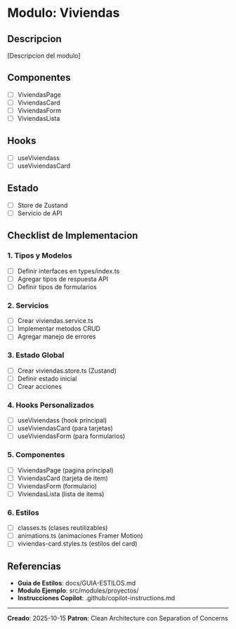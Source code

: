 ﻿# Modulo: Viviendas

## Descripcion
[Descripcion del modulo]

## Componentes
- [ ] ViviendasPage
- [ ] ViviendasCard
- [ ] ViviendasForm
- [ ] ViviendasLista

## Hooks
- [ ] useViviendass
- [ ] useViviendasCard

## Estado
- [ ] Store de Zustand
- [ ] Servicio de API

## Checklist de Implementacion

### 1. Tipos y Modelos
- [ ] Definir interfaces en types/index.ts
- [ ] Agregar tipos de respuesta API
- [ ] Definir tipos de formularios

### 2. Servicios
- [ ] Crear viviendas.service.ts
- [ ] Implementar metodos CRUD
- [ ] Agregar manejo de errores

### 3. Estado Global
- [ ] Crear viviendas.store.ts (Zustand)
- [ ] Definir estado inicial
- [ ] Crear acciones

### 4. Hooks Personalizados
- [ ] useViviendass (hook principal)
- [ ] useViviendasCard (para tarjetas)
- [ ] useViviendasForm (para formularios)

### 5. Componentes
- [ ] ViviendasPage (pagina principal)
- [ ] ViviendasCard (tarjeta de item)
- [ ] ViviendasForm (formulario)
- [ ] ViviendasLista (lista de items)

### 6. Estilos
- [ ] classes.ts (clases reutilizables)
- [ ] animations.ts (animaciones Framer Motion)
- [ ] viviendas-card.styles.ts (estilos del card)

## Referencias
- **Guia de Estilos**: docs/GUIA-ESTILOS.md
- **Modulo Ejemplo**: src/modules/proyectos/
- **Instrucciones Copilot**: .github/copilot-instructions.md

---

**Creado**: 2025-10-15
**Patron**: Clean Architecture con Separation of Concerns
